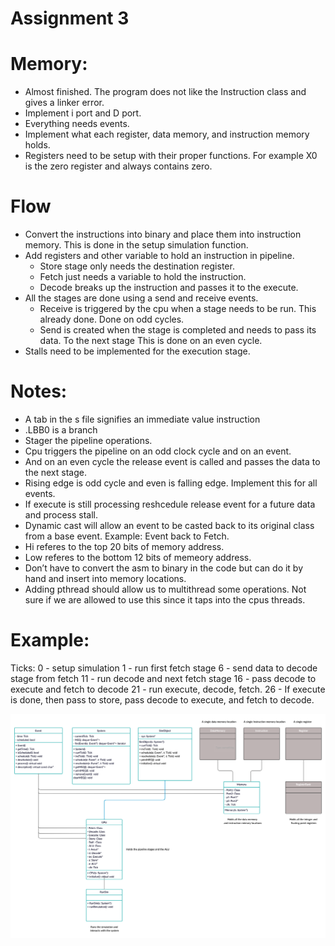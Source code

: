 # Assignment 3

# Memory:
- Almost finished. The program does not like the Instruction class and gives a linker error.
- Implement i port and D port.
- Everything needs events.
- Implement what each register, data memory, and instruction memory holds.
- Registers need to be setup with their proper functions. For example X0 is the zero register and always contains zero.

# Flow
- Convert the instructions into binary and place them into instruction memory. This is done in the setup simulation function.
- Add registers and other variable to hold an instruction in pipeline.
    - Store stage only needs the destination register.
    - Fetch just needs a variable to hold the instruction.
    - Decode breaks up the instruction and passes it to the execute.
- All the stages are done using a send and receive events.
    - Receive is triggered by the cpu when a stage needs to be run. This already done. Done on odd cycles.
    - Send is created when the stage is completed and needs to pass its data. To the next stage This is done on an even cycle.
- Stalls need to be implemented for the execution stage.

# Notes:
- A tab in the s file signifies an immediate value instruction
- .LBB0 is a branch
- Stager the pipeline operations.
- Cpu triggers the pipeline on an odd clock cycle and on an event.
- And on an even cycle the release event is called and passes the data to the next stage.
- Rising edge is odd cycle and even is falling edge. Implement this for all events.
- If execute is still processing reshcedule release event for a future data and process stall.
- Dynamic cast will allow an event to be casted back to its original class from a base event. Example: Event back to Fetch.
- Hi  referes to the top 20 bits of memory address.
- Low referes to the bottom 12 bits of memeory address.
- Don’t have to convert the asm to binary in the code but can do it by hand and insert into memory locations.
- Adding pthread should allow us to multithread some operations. Not sure if we are allowed to use this since it taps into the cpus threads.

# Example:
Ticks:
0 - setup simulation
1  - run first fetch stage
6 - send data to decode stage from fetch
11 - run decode and next fetch stage
16 -  pass decode to execute and fetch to decode
21 - run execute, decode, fetch.
26  - If execute is done, then pass to store, pass decode to execute, and fetch to decode.

![](uml.jpg)
